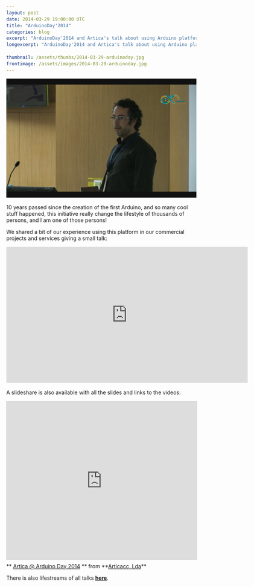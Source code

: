 ```yaml
---
layout: post
date: 2014-03-29 19:00:00 UTC
title: "ArduinoDay'2014"
categories: blog
excerpt: "ArduinoDay'2014 and Artica's talk about using Arduino platform in commercial projects"
longexcerpt: "ArduinoDay'2014 and Artica's talk about using Arduino platform in commercial projects"

thumbnail: /assets/thumbs/2014-03-29-arduinoday.jpg
frontimage: /assets/images/2014-03-29-arduinoday.jpg
---
```


![](/assets/images/2014-03-29-arduinoday1.jpg)

10 years passed since the creation of the first Arduino, and so many cool stuff happened, this initiative really change the lifestyle of thousands of persons, and I am one of those persons!

We shared a bit of our experience using this platform in our commercial projects and services giving a small talk:

<iframe src="http://new.livestream.com/accounts/2649338/events/2865719/videos/46753560/player?autoPlay=false&height=360&mute=false&width=640" width="640" height="360" frameborder="0" scrolling="no"></iframe>

A slideshare is also available with all the slides and links to the videos:

<iframe src="http://www.slideshare.net/slideshow/embed_code/32928936" width="510" height="420" frameborder="0" marginwidth="0" marginheight="0" scrolling="no" style="border:1px solid #CCC; border-width:1px 1px 0; margin-bottom:5px; max-width: 100%;" allowfullscreen> </iframe> <div style="margin-bottom:5px"> ** <a href="https://www.slideshare.net/articacc/artica-arduino-day" title="Artica @ Arduino Day 2014" target="_blank">Artica @ Arduino Day 2014</a> ** from **<a href="http://www.slideshare.net/articacc" target="_blank">Articacc, Lda</a>** </div>

There is also lifestreams of all talks <a href="http://new.livestream.com/accounts/2649338/events/2865719">**here**</a>.
